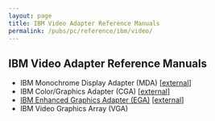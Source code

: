 ```yaml
---
layout: page
title: IBM Video Adapter Reference Manuals
permalink: /pubs/pc/reference/ibm/video/
---
```


IBM Video Adapter Reference Manuals
-----------------------------------

* IBM Monochrome Display Adapter (MDA) [[external](http://www.minuszerodegrees.net/5150_5160/cards/5150_5160_cards.htm#mda)]
* IBM Color/Graphics Adapter (CGA) [[external](http://www.minuszerodegrees.net/5150_5160/cards/5150_5160_cards.htm#cga)]
* [IBM Enhanced Graphics Adapter (EGA)](ega/) [[external](http://www.minuszerodegrees.net/5150_5160/cards/5150_5160_cards.htm#ega)]
* IBM Video Graphics Array (VGA)
